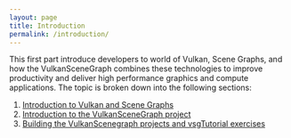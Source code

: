 ```yaml
---
layout: page
title: Introduction
permalink: /introduction/
---
```


This first part introduce developers to world of Vulkan, Scene Graphs, and how the VulkanSceneGraph combines these technologies to improve productivity and deliver high performance graphics and compute applications. The topic is broken down into the following sections:

1. [Introduction to Vulkan and Scene Graphs](introduction/VulkanAndSceneGraphs.md)
2. [Introduction to the VulkanSceneGraph project](introduction/VulkanSceneGraphProject.md)
3. [Building the VulkanScenegraph projects and vsgTutorial exercises](introduction/BuildingVulkanSceneGraph.md)
